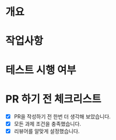 # 개요
<!-- 이 Pull Request의 설명 또는 목적을 작성해주세요. -->


# 작업사항
<!-- 이 Pull Request에서 어떤 작업을 수행했나요? -->


# 테스트 시행 여부
<!-- 이 Pull Request를 위해 어떤 테스트를 진행했나요? -->


# PR 하기 전 체크리스트
- [x] PR을 작성하기 전 한번 더 생각해 보았습니다.
- [x] 모든 과제 조건을 충족했습니다.
- [x] 리뷰어를 알맞게 설정했습니다.

